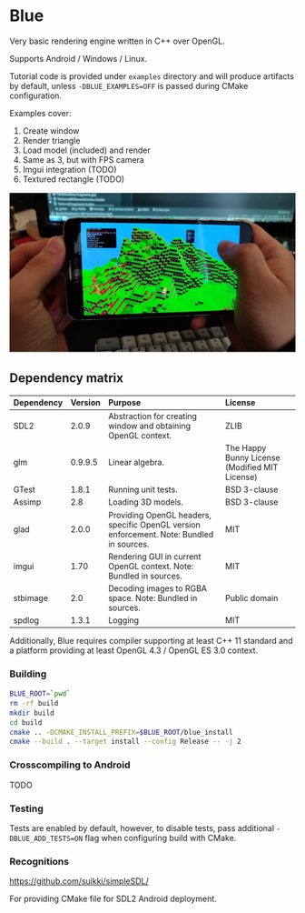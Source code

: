 # Blue

Very basic rendering engine written in C++ over OpenGL.

Supports Android / Windows / Linux.

Tutorial code is provided under `examples` directory and will produce artifacts by default,
unless `-DBLUE_EXAMPLES=OFF` is passed during CMake configuration.

Examples cover:

1. Create window
2. Render triangle
3. Load model (included) and render
4. Same as 3, but with FPS camera
5. Imgui integration (TODO)
6. Textured rectangle (TODO)

![Android example](readme/blue-example-android.png)

## Dependency matrix

| Dependency           | Version              | Purpose                                                                                        | License                 |                
| -------------------- | -------------------- |:---------------------------------------------------------------------------------------------- |:----------------------- |   
| SDL2                 | 2.0.9                | Abstraction for creating window and obtaining OpenGL context.                                  | ZLIB
| glm                  | 0.9.9.5              | Linear algebra.                                                                                | The Happy Bunny License (Modified MIT License)                          
| GTest                | 1.8.1                | Running unit tests.                                                                            | BSD 3-clause
| Assimp               | 2.8                  | Loading 3D models.                                                                             | BSD 3-clause
| glad                 | 2.0.0                | Providing OpenGL headers, specific OpenGL version enforcement. Note: Bundled in sources. | MIT                        
| imgui                | 1.70                 | Rendering GUI in current OpenGL context. Note: Bundled in sources.                             | MIT
| stbimage             | 2.0                  | Decoding images to RGBA space. Note: Bundled in sources.                                       | Public domain
| spdlog               | 1.3.1                | Logging                                                                                        | MIT

Additionally, Blue requires compiler supporting at least C++ 11 standard and a platform 
providing at least OpenGL 4.3 / OpenGL ES 3.0 context. 

### Building

```bash
BLUE_ROOT=`pwd`
rm -rf build
mkdir build
cd build
cmake .. -DCMAKE_INSTALL_PREFIX=$BLUE_ROOT/blue_install
cmake --build . --target install --config Release -- -j 2
```

### Crosscompiling to Android

TODO

### Testing

Tests are enabled by default, however, to disable tests, 
pass additional `-DBLUE_ADD_TESTS=ON` flag when configuring build with CMake.

### Recognitions

https://github.com/suikki/simpleSDL/

For providing CMake file for SDL2 Android deployment.

